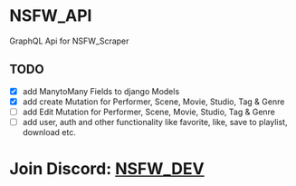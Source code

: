 # NSFW_API
GraphQL Api for NSFW_Scraper

## TODO
- [x] add ManytoMany Fields to django Models
- [x] add create Mutation for Performer, Scene, Movie, Studio, Tag & Genre
- [ ] add Edit Mutation for Performer, Scene, Movie, Studio, Tag & Genre
- [ ] add user, auth and other functionality like favorite, like, save to playlist, download etc.

# Join Discord: [NSFW_DEV](https://discord.gg/7GgzeRAZ7P)
